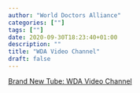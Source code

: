 ```yaml
---
author: "World Doctors Alliance"
categories: [""]
tags: [""]
date: 2020-09-30T18:23:40+01:00
description: ""
title: "WDA Video Channel"
draft: false
---
```


[Brand New Tube: WDA Video Channel](https://brandnewtube.com/@WdaAdmin)

